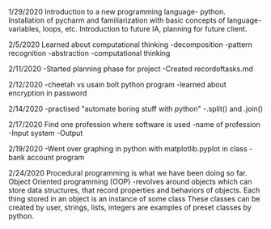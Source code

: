 1/29/2020
Introduction to a new programming language- python. Installation of pycharm and familiarization with basic concepts of language- variables, loops, etc.
Introduction to future IA, planning for future client.

2/5/2020
Learned about computational thinking
-decomposition
-pattern recognition
-abstraction
-computational thinking

2/11/2020
-Started planning phase for project
-Created recordoftasks.md


2/12/2020
-cheetah vs usain bolt python program
-learned about encryption in password

2/14/2020
-practised "automate boring stuff with python"
-.split() and .join()

2/17/2020
Find one profession where software is used
-name of profession
-Input system
-Output 

2/19/2020
-Went over graphing in python with matplotlib.pyplot in class
-bank account program

2/24/2020
Procedural programming is what we have been doing so far.
Object Oriented programming (OOP) -revolves around objects which can store data structures, that record properties and behaviors of objects.
Each thing stored in an object is an instance of some class
These classes can be created by user, strings, lists, integers are examples of preset classes by python. 



